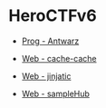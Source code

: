 # HeroCTFv6

 - [Prog - Antwarz](prog%20-%20antwarz/)

 - [Web - cache-cache](web%20-%20cache-cache/)

 - [Web - jinjatic](web%20-%20jinjatic/)

 - [Web - sampleHub](web%20-%20sampleHub/)